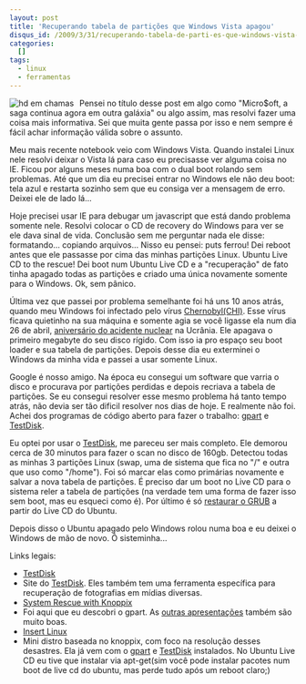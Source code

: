 ```yaml
--- 
layout: post
title: 'Recuperando tabela de partições que Windows Vista apagou'
disqus_id: /2009/3/31/recuperando-tabela-de-parti-es-que-windows-vista-apagou
categories: 
  []
tags:
  - linux
  - ferramentas
---
```



<img src="http://mergulhao.info/assets/2009/3/31/harddisk.jpg" alt="hd em chamas" style="float: left; padding-right: 10px;" />

Pensei no título desse post em algo como "Micro$oft, a saga continua agora em outra galáxia" ou algo assim, mas resolvi fazer uma coisa mais informativa. Sei que muita gente passa por isso e nem sempre é fácil achar informação válida sobre o assunto.

Meu mais recente notebook veio com Windows Vista. Quando instalei Linux nele resolvi deixar o Vista lá para caso eu precisasse ver alguma coisa no IE. Ficou por alguns meses numa boa com o dual boot rolando sem problemas. Até que um dia eu precisei entrar no Windows ele não deu boot: tela azul e restarta sozinho sem que eu consiga ver a mensagem de erro. Deixei ele de lado lá...

Hoje precisei usar IE para debugar um javascript que está dando problema somente nele. Resolvi colocar o CD de recovery do Windows para ver se ele dava sinal de vida. Conclusão sem me perguntar nada ele disse: formatando... copiando arquivos... Nisso eu pensei: puts ferrou! Dei reboot antes que ele passasse por cima das minhas partições Linux. Ubuntu Live CD to the rescue! Dei boot num Ubuntu Live CD e a "recuperação" de fato tinha apagado todas as partições e criado uma única novamente somente para o Windows. Ok, sem pânico.

Última vez que passei por problema semelhante foi há uns 10 anos atrás, quando meu Windows foi infectado pelo vírus [Chernobyl(CHI)][CHI]. Esse vírus ficava quietinho na sua máquina e somente agia se você ligasse ela num dia 26 de abril, [aniversário do acidente nuclear][acidente] na Ucrânia. Ele apagava o primeiro megabyte do seu disco rígido. Com isso ia pro espaço seu boot loader e sua tabela de partições. Depois desse dia eu exterminei o Windows da minha vida e passei a usar somente Linux.

Google é nosso amigo. Na época eu consegui um software que varria o disco e procurava por partições perdidas e depois recriava a tabela de partições. Se eu consegui resolver esse mesmo problema há tanto tempo atrás, não devia ser tão dificil resolver nos dias de hoje. E realmente não foi. Achei dos programas de código aberto para fazer o trabalho: [gpart][] e [TestDisk][].

Eu optei por usar o [TestDisk][], me pareceu ser mais completo. Ele demorou cerca de 30 minutos para fazer o scan no disco de 160gb. Detectou todas as minhas 3 partições Linux (swap, uma de sistema que fica no "/" e outra que uso como "/home"). Foi só marcar elas como primárias novamente e salvar a nova tabela de partições. É preciso dar um boot no Live CD para o sistema reler a tabela de partições (na verdade tem uma forma de fazer isso sem boot, mas eu esqueci como é). Por último é só [restaurar o GRUB][grubrecover] a partir do Live CD do Ubuntu.

Depois disso o Ubuntu apagado pelo Windows rolou numa boa e eu deixei o Windows de mão de novo. Ô sisteminha...

Links legais:
 * [TestDisk][]
  * Site do [TestDisk][]. Eles também tem uma ferramenta específica para recuperação de fotografias em mídias diversas.
 * [System Rescue with Knoppix](http://greenfly.org/talks/knoppix/rescue.html)
  * Foi aqui que eu descobri o gpart. As [outras apresentações](http://greenfly.org/talks/) também são muito boas.
 * [Insert Linux](http://www.inside-security.de/insert_en.html)
  * Mini distro baseada no knoppix, com foco na resolução desses desastres. Ela já vem com o [gpart][] e [TestDisk][] instalados. No Ubuntu Live CD eu tive que instalar via apt-get(sim você pode instalar pacotes num boot de live cd do ubuntu, mas perde tudo após um reboot claro;)

[acidente]: http://en.wikipedia.org/wiki/Chernobyl_accident
[CHI]: http://en.wikipedia.org/wiki/CIH_virus
[gpart]: http://en.wikipedia.org/wiki/Gpart
[TestDisk]: http://www.cgsecurity.org/wiki/TestDisk
[grubrecover]: https://help.ubuntu.com/community/RecoveringUbuntuAfterInstallingWindows


